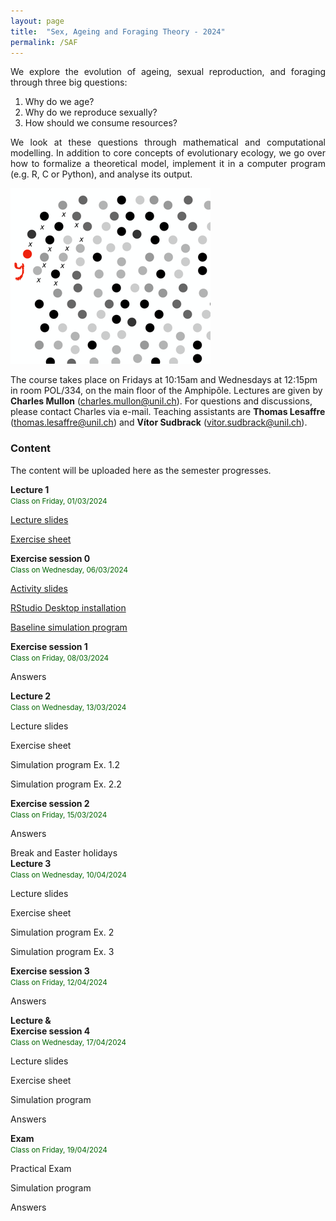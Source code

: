 ```yaml
---
layout: page
title:  "Sex, Ageing and Foraging Theory - 2024"
permalink: /SAF
---
```


<div class="jumbotron jumbotron-fluid mb-3 pl-0 pt-0 pb-0 bg-white position-relative">
    <div class="h-100 tofront">
        <div class="row justify-content-between">
            <div class="col-md-6 pr-0 pr-md-4 pt-4 pb-4 align-self-center">
                <div class="page-content" style="text-align:justify">
                <p>We explore the evolution of ageing, sexual reproduction, and foraging through three big questions:</p>
                <ol>
                <li>Why do we age?</li>
                <li>Why do we reproduce sexually?</li>
                <li>How should we consume resources?</li>
                </ol>
                <p>We look at these questions through mathematical and computational modelling. In addition to core concepts of evolutionary ecology, we go over how to formalize a theoretical model, implement it in a computer program (e.g. R, C or Python), and analyse its output.</p>
                </div>
            </div>
            <div class="col-md-6 pr-0 align-self-center">
                <img class="rounded" src="/assets/images/SAF_cover.png" alt="Topic group">
            </div>
        </div>
    </div>
</div>

The course takes place on Fridays at 10:15am and Wednesdays at 12:15pm in room POL/334, on the main floor of the Amphipôle.
Lectures are given by <b>Charles Mullon</b> (<a href="mailto:charles.mullon@unil.ch">charles.mullon@unil.ch</a>). 
For questions and discussions, please contact Charles via e-mail.
Teaching assistants are <b>Thomas Lesaffre</b> (<a href="mailto:thomas.lesaffre@unil.ch">thomas.lesaffre@unil.ch</a>) and <b>Vítor Sudbrack</b> (<a href="mailto:vitor.sudbrack@unil.ch">vitor.sudbrack@unil.ch</a>).


<h3 class="font-weight-bold spanborder"><span>Content </span></h3>

The content will be uploaded here as the semester progresses. 

<div class="col-lg-12 mb-2">
    <div class="p-3 border rounded">
        <div class="row" style="min-height:50px">
            <div class="col-md-3 mb-3 mb-md-0">
                <h4 class="text-dark mb-0" style="margin-top:0px;margin-bottom:0px;"> 
                    Lecture 1 
                </h4>
                <small class="d-inline-block mt-1 mb-1 font-weight-normal" style="color:#006400;margin-bottom:0px;">
                    Class on Friday, 01/03/2024 
                </small>
            </div>
            <div class="col-md-9">
                <div class="excerpt" style="text-align:left;margin-top:0px;margin-bottom:auto;">
                    <p><a href="/docs/SAF2024/slides1-2024.pdf"><i class="fa fa-file-powerpoint-o fa-lg" aria-hidden="true"></i> Lecture slides</a></p>
                    <p><a href="/docs/SAF2024/sheet1-2024.pdf"><i class="fa fa-file-text fa-lg" aria-hidden="true"></i> Exercise sheet</a></p>
                </div>
            </div>
        </div>
    </div>
</div>

<div class="col-lg-12 mb-2">
    <div class="p-3 border rounded">
        <div class="row" style="min-height:50px">
            <div class="col-md-3 mb-3 mb-md-0">
                <h4 class="text-dark mb-0" style="margin-top:0px;margin-bottom:0px;"> 
                    Exercise session 0 
                </h4>
                <small class="d-inline-block mt-1 mb-1 font-weight-normal" style="color:#006400;margin-bottom:0px;">
                    Class on Wednesday, 06/03/2024 
                </small>
            </div>
            <div class="col-md-9">
                <div class="excerpt" style="text-align:left;margin-top:0px;margin-bottom:auto;">
                    <p><a href="/docs/SAF2024/slidesIBS-2024.pdf"><i class="fa fa-file-powerpoint-o fa-lg" aria-hidden="true"></i> Activity slides</a></p>
                    <p><a href="https://posit.co/download/rstudio-desktop/" target="_blank"><i class="fa fa-external-link fa-lg" aria-hidden="true"></i> RStudio Desktop installation</a></p>
                    <p><a href="/docs/SAF2024/code1-2024.R"><i class="fa fa-file-code-o fa-lg" aria-hidden="true"></i> Baseline simulation program</a></p>
                </div>
            </div>
        </div>
    </div>
</div>

<div class="col-lg-12 mb-2">
    <div class="p-3 border rounded">
        <div class="row" style="min-height:50px">
            <div class="col-md-3 mb-3 mb-md-0">
                <h4 class="text-dark mb-0" style="margin-top:0px;margin-bottom:0px;"> 
                    Exercise session 1
                </h4>
                <small class="d-inline-block mt-1 mb-1 font-weight-normal" style="color:#006400;margin-bottom:0px;">
                    Class on Friday, 08/03/2024 
                </small>
            </div>
            <div class="col-md-9">
                <div class="excerpt" style="text-align:left;margin-top:0px;margin-bottom:auto;">
                    <p><i class="fa fa-check fa-lg" aria-hidden="true"></i> Answers</p> 
                </div>
            </div>
        </div>
    </div>
</div>

<div class="col-lg-12 mb-2">
    <div class="p-3 border rounded">
        <div class="row" style="min-height:50px">
            <div class="col-md-3 mb-3 mb-md-0">
                <h4 class="text-dark mb-0" style="margin-top:0px;margin-bottom:0px;"> 
                    Lecture 2
                </h4>
                <small class="d-inline-block mt-1 mb-1 font-weight-normal" style="color:#006400;margin-bottom:0px;">
                    Class on Wednesday, 13/03/2024 
                </small>
            </div>
            <div class="col-md-9">
                <div class="excerpt" style="text-align:left;margin-top:0px;margin-bottom:auto;">
                    <p><i class="fa fa-file-powerpoint-o fa-lg" aria-hidden="true"></i> Lecture slides</p>
                    <p><i class="fa fa-file-text fa-lg" aria-hidden="true"></i> Exercise sheet</p>
                    <p><i class="fa fa-file-code-o fa-lg" aria-hidden="true"></i> Simulation program Ex. 1.2</p>
                    <p><i class="fa fa-file-code-o fa-lg" aria-hidden="true"></i> Simulation program Ex. 2.2</p>
                </div>
            </div>
        </div>
    </div>
</div>

<div class="col-lg-12 mb-2">
    <div class="p-3 border rounded">
        <div class="row" style="min-height:50px">
            <div class="col-md-3 mb-3 mb-md-0">
                <h4 class="text-dark mb-0" style="margin-top:0px;margin-bottom:0px;"> 
                    Exercise session 2
                </h4>
                <small class="d-inline-block mt-1 mb-1 font-weight-normal" style="color:#006400;margin-bottom:0px;">
                    Class on Friday, 15/03/2024 
                </small>
            </div>
            <div class="col-md-9">
                <div class="excerpt" style="text-align:left;margin-top:0px;margin-bottom:auto;">
                    <p><i class="fa fa-check fa-lg" aria-hidden="true"></i> Answers</p> 
                </div>
            </div>
        </div>
    </div>
</div>

<div class="col-lg-12 mb-2">
    <div class="p-3 border rounded">
        <div class="row">
            <div class="col-md-3 mb-3 mb-md-0">
                <p style="margin-top:0px;margin-bottom:0px;"><i class="fa fa-calendar-times-o fa-lg" aria-hidden="true"></i> Break and Easter holidays</p>
            </div>
        </div>
    </div>
</div>


<div class="col-lg-12 mb-2">
    <div class="p-3 border rounded">
        <div class="row" style="min-height:50px">
            <div class="col-md-3 mb-3 mb-md-0">
                <h4 class="text-dark mb-0" style="margin-top:0px;margin-bottom:0px;"> 
                    Lecture 3
                </h4>
                <small class="d-inline-block mt-1 mb-1 font-weight-normal" style="color:#006400;margin-bottom:0px;">
                    Class on Wednesday, 10/04/2024 
                </small>
            </div>
            <div class="col-md-9">
                <div class="excerpt" style="text-align:left;margin-top:0px;margin-bottom:auto;">
                    <p><i class="fa fa-file-powerpoint-o fa-lg" aria-hidden="true"></i> Lecture slides</p>
                    <p><i class="fa fa-file-text fa-lg" aria-hidden="true"></i> Exercise sheet</p>
                    <p><i class="fa fa-file-code-o fa-lg" aria-hidden="true"></i> Simulation program Ex. 2</p>
                    <p><i class="fa fa-file-code-o fa-lg" aria-hidden="true"></i> Simulation program Ex. 3</p>
                </div>
            </div>
        </div>
    </div>
</div>

<div class="col-lg-12 mb-2">
    <div class="p-3 border rounded">
        <div class="row" style="min-height:50px">
            <div class="col-md-3 mb-3 mb-md-0">
                <h4 class="text-dark mb-0" style="margin-top:0px;margin-bottom:0px;"> 
                    Exercise session 3
                </h4>
                <small class="d-inline-block mt-1 mb-1 font-weight-normal" style="color:#006400;margin-bottom:0px;">
                    Class on Friday, 12/04/2024 
                </small>
            </div>
            <div class="col-md-9">
                <div class="excerpt" style="text-align:left;margin-top:0px;margin-bottom:auto;">
                    <p><i class="fa fa-check fa-lg" aria-hidden="true"></i> Answers</p> 
                </div>
            </div>
        </div>
    </div>
</div>

<div class="col-lg-12 mb-2">
    <div class="p-3 border rounded">
        <div class="row" style="min-height:50px">
            <div class="col-md-3 mb-3 mb-md-0">
                <h4 class="text-dark mb-0" style="margin-top:0px;margin-bottom:0px;"> 
                    Lecture & <br>Exercise session 4
                </h4>
                <small class="d-inline-block mt-1 mb-1 font-weight-normal" style="color:#006400;margin-bottom:0px;">
                    Class on Wednesday, 17/04/2024 
                </small>
            </div>
            <div class="col-md-9">
                <div class="excerpt" style="text-align:left;margin-top:0px;margin-bottom:auto;">
                    <p><i class="fa fa-file-powerpoint-o fa-lg" aria-hidden="true"></i> Lecture slides</p>
                    <p><i class="fa fa-file-text fa-lg" aria-hidden="true"></i> Exercise sheet</p>
                    <p><i class="fa fa-file-code-o fa-lg" aria-hidden="true"></i> Simulation program </p>
                    <p><i class="fa fa-check fa-lg" aria-hidden="true"></i> Answers</p> 
                </div>
            </div>
        </div>
    </div>
</div>

<div class="col-lg-12 mb-2">
    <div class="p-3 border rounded">
        <div class="row" style="min-height:50px">
            <div class="col-md-3 mb-3 mb-md-0">
                <h4 class="text-dark mb-0" style="margin-top:0px;margin-bottom:0px;"> 
                    Exam
                </h4>
                <small class="d-inline-block mt-1 mb-1 font-weight-normal" style="color:#006400;margin-bottom:0px;">
                    Class on Friday, 19/04/2024 
                </small>
            </div>
            <div class="col-md-9">
                <div class="excerpt" style="text-align:left;margin-top:0px;margin-bottom:auto;">
                    <p><i class="fa fa-file-text fa-lg" aria-hidden="true"></i> Practical Exam</p>
                    <p><i class="fa fa-file-code-o fa-lg" aria-hidden="true"></i> Simulation program </p>
                    <p><i class="fa fa-check fa-lg" aria-hidden="true"></i> Answers</p> 
                </div>
            </div>
        </div>
    </div>
</div>